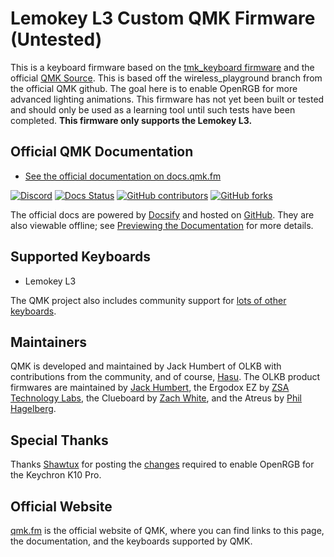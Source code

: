 # Lemokey L3 Custom QMK Firmware (Untested)

This is a keyboard firmware based on the [tmk\_keyboard firmware](https://github.com/tmk/tmk_keyboard) and the official [QMK Source](https://github.com/qmk/qmk_firmware/). This is based off the wireless_playground branch from the official QMK github. The goal here is to enable OpenRGB for more advanced lighting animations. This firmware has not yet been built or tested and should only be used as a learning tool until such tests have been completed. 
__This firmware only supports the Lemokey L3.__

## Official QMK Documentation

* [See the official documentation on docs.qmk.fm](https://docs.qmk.fm)
  
[![Discord](https://img.shields.io/discord/440868230475677696.svg)](https://discord.gg/Uq7gcHh)
[![Docs Status](https://img.shields.io/badge/docs-ready-orange.svg)](https://docs.qmk.fm)
[![GitHub contributors](https://img.shields.io/github/contributors/qmk/qmk_firmware.svg)](https://github.com/qmk/qmk_firmware/pulse/monthly)
[![GitHub forks](https://img.shields.io/github/forks/qmk/qmk_firmware.svg?style=social&label=Fork)](https://github.com/qmk/qmk_firmware/)

The official docs are powered by [Docsify](https://docsify.js.org/) and hosted on [GitHub](/docs/). They are also viewable offline; see [Previewing the Documentation](https://docs.qmk.fm/#/contributing?id=previewing-the-documentation) for more details.

## Supported Keyboards

* Lemokey L3

The QMK project also includes community support for [lots of other keyboards](/keyboards/).

## Maintainers

QMK is developed and maintained by Jack Humbert of OLKB with contributions from the community, and of course, [Hasu](https://github.com/tmk). The OLKB product firmwares are maintained by [Jack Humbert](https://github.com/jackhumbert), the Ergodox EZ by [ZSA Technology Labs](https://github.com/zsa), the Clueboard by [Zach White](https://github.com/skullydazed), and the Atreus by [Phil Hagelberg](https://github.com/technomancy).

## Special Thanks

Thanks [Shawtux](https://github.com/shawtux) for posting the [changes](https://github.com/shawtux/qmk_firmware/commit/c2395fdea994656a975cf2ba63c21146b06ac368) required to enable OpenRGB for the Keychron K10 Pro.

## Official Website

[qmk.fm](https://qmk.fm) is the official website of QMK, where you can find links to this page, the documentation, and the keyboards supported by QMK.
